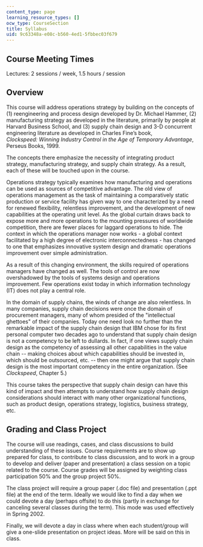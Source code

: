 ```yaml
---
content_type: page
learning_resource_types: []
ocw_type: CourseSection
title: Syllabus
uid: 9c63348a-e08c-b560-4ed1-5fbbec03f679
---
```


Course Meeting Times
--------------------

Lectures: 2 sessions / week, 1.5 hours / session

Overview
--------

This course will address operations strategy by building on the concepts of (1) reengineering and process design developed by Dr. Michael Hammer, (2) manufacturing strategy as developed in the literature, primarily by people at Harvard Business School, and (3) supply chain design and 3-D concurrent engineering literature as developed in Charles Fine’s book, _Clockspeed: Winning Industry Control in the Age of Temporary Advantage_, Perseus Books, 1999.

The concepts there emphasize the necessity of integrating product strategy, manufacturing strategy, and supply chain strategy. As a result, each of these will be touched upon in the course.

Operations strategy typically examines how manufacturing and operations can be used as sources of competitive advantage. The old view of operations management as the task of maintaining a comparatively static production or service facility has given way to one characterized by a need for renewed flexibility, relentless improvement, and the development of new capabilities at the operating unit level. As the global curtain draws back to expose more and more operations to the mounting pressures of worldwide competition, there are fewer places for laggard operations to hide. The context in which the operations manager now works - a global context facilitated by a high degree of electronic interconnectedness - has changed to one that emphasizes innovative system design and dramatic operations improvement over simple administration.

As a result of this changing environment, the skills required of operations managers have changed as well. The tools of control are now overshadowed by the tools of systems design and operations improvement. Few operations exist today in which information technology (IT) does not play a central role.

In the domain of supply chains, the winds of change are also relentless. In many companies, supply chain decisions were once the domain of procurement managers, many of whom presided of the "intellectual ghettoes" of their companies. Today one need look no further than the remarkable impact of the supply chain design that IBM chose for its first personal computer two decades ago to understand that supply chain design is not a competency to be left to dullards. In fact, if one views supply chain design as the competency of assessing all other capabilities in the value chain -- making choices about which capabilities should be invested in, which should be outsourced, etc. -- then one might argue that supply chain design is the most important competency in the entire organization. (See _Clockspeed_, Chapter 5.)

This course takes the perspective that supply chain design can have this kind of impact and then attempts to understand how supply chain design considerations should interact with many other organizational functions, such as product design, operations strategy, logistics, business strategy, etc.

Grading and Class Project
-------------------------

The course will use readings, cases, and class discussions to build understanding of these issues. Course requirements are to show up prepared for class, to contribute to class discussion, and to work in a group to develop and deliver (paper and presentation) a class session on a topic related to the course. Course grades will be assigned by weighting class participation 50% and the group project 50%.

The class project will require a group paper (.doc file) and presentation (.ppt file) at the end of the term. Ideally we would like to find a day when we could devote a day (perhaps offsite) to do this (partly in exchange for canceling several classes during the term). This mode was used effectively in Spring 2002. 

Finally, we will devote a day in class where when each student/group will give a one-slide presentation on project ideas. More will be said on this in class.
